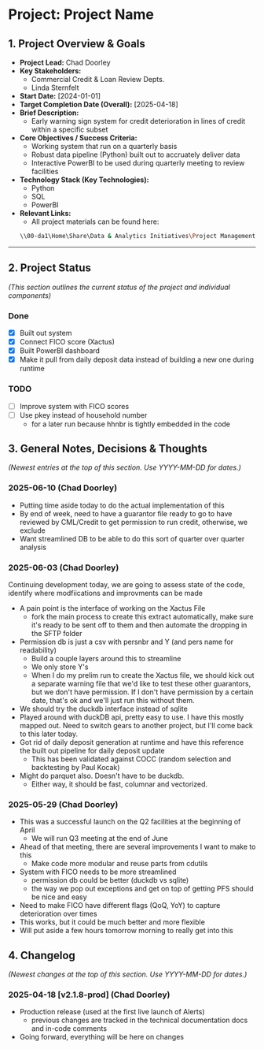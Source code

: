 # Project: Project Name 
## 1. Project Overview & Goals
*   **Project Lead:** Chad Doorley
*   **Key Stakeholders:**
    - Commercial Credit & Loan Review Depts.
    - Linda Sternfelt
*   **Start Date:** [2024-01-01]
*   **Target Completion Date (Overall):** [2025-04-18]
*   **Brief Description:**
    - Early warning sign system for credit deterioration in lines of credit within a specific subset
*   **Core Objectives / Success Criteria:**
    - Working system that run on a quarterly basis
    - Robust data pipeline (Python) built out to accruately deliver data
    - Interactive PowerBI to be used during quarterly meeting to review facilities
*   **Technology Stack (Key Technologies):**
    - Python
    - SQL
    - PowerBI
*   **Relevant Links:**
    - All project materials can be found here:
    ```bash
    \\00-da1\Home\Share\Data & Analytics Initiatives\Project Management\Credit_Loan_Review\Alerts
    ```
---
## 2. Project Status 
*(This section outlines the current status of the project and individual components)*

### Done
- [x] Built out system
- [x] Connect FICO score (Xactus)
- [x] Built PowerBI dashboard
- [x] Make it pull from daily deposit data instead of building a new one during runtime

### TODO
- [ ] Improve system with FICO scores
- [ ] Use pkey instead of household number
    - for a later run because hhnbr is tightly embedded in the code

## 3. General Notes, Decisions & Thoughts
*(Newest entries at the top of this section. Use YYYY-MM-DD for dates.)*
### 2025-06-10 (Chad Doorley)
- Putting time aside today to do the actual implementation of this
- By end of week, need to have a guarantor file ready to go to have reviewed by CML/Credit to get permission to run credit, otherwise, we exclude
- Want streamlined DB to be able to do this sort of quarter over quarter analysis
### 2025-06-03 (Chad Doorley)
Continuing development today, we are going to assess state of the code, identify where modfiications and improvments can be made
- A pain point is the interface of working on the Xactus File
    - fork the main process to create this extract automatically, make sure it's ready to be sent off to them and then automate the dropping in the SFTP folder
- Permission db is just a csv with persnbr and Y (and pers name for readability)
    - Build a couple layers around this to streamline
    - We only store Y's
    - When I do my prelim run to create the Xactus file, we should kick out a separate warning file that we'd like to test these other guarantors, but we don't have permission. If I don't have permission by a certain date, that's ok and we'll just run this without them.
- We should try the duckdb interface instead of sqlite
- Played around with duckDB api, pretty easy to use. I have this mostly mapped out. Need to switch gears to another project, but I'll come back to this later today.
- Got rid of daily deposit generation at runtime and have this reference the built out pipeline for daily deposit update
    - This has been validated against COCC (random selection and backtesting by Paul Kocak)
- Might do parquet also. Doesn't have to be duckdb.
    - Either way, it should be fast, columnar and vectorized.
### 2025-05-29 (Chad Doorley)
- This was a successful launch on the Q2 facilities at the beginning of April
    - We will run Q3 meeting at the end of June
- Ahead of that meeting, there are several improvements I want to make to this
    - Make code more modular and reuse parts from cdutils
- System with FICO needs to be more streamlined
    - permission db could be better (duckdb vs sqlite)
    - the way we pop out exceptions and get on top of getting PFS should be nice and easy
- Need to make FICO have different flags (QoQ, YoY) to capture deterioration over times
- This works, but it could be much better and more flexible
- Will put aside a few hours tomorrow morning to really get into this

## 4. Changelog
*(Newest changes at the top of this section. Use YYYY-MM-DD for dates.)*
### 2025-04-18 [v2.1.8-prod] (Chad Doorley)
- Production release (used at the first live launch of Alerts)
    - previous changes are tracked in the technical documentation docs and in-code comments
- Going forward, everything will be here on changes